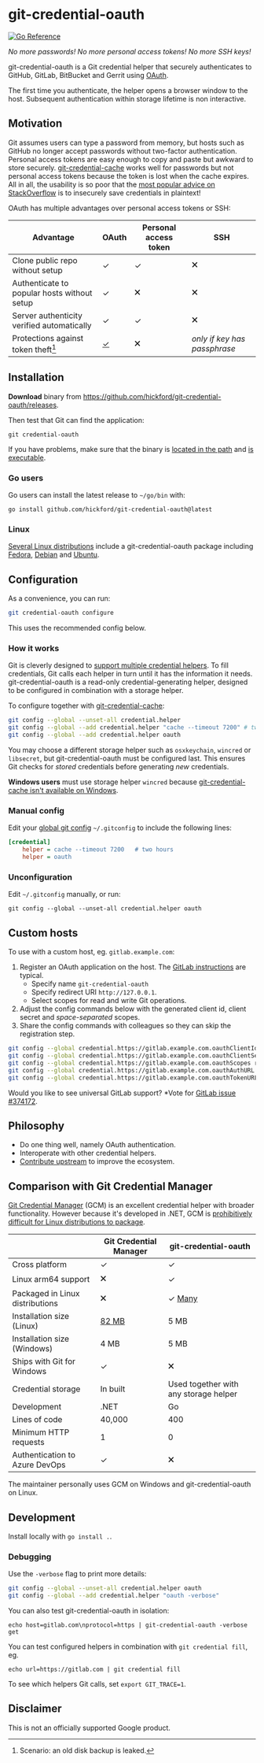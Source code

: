 git-credential-oauth
====================

[![Go Reference](https://pkg.go.dev/badge/github.com/hickford/git-credential-oauth.svg)](https://pkg.go.dev/github.com/hickford/git-credential-oauth)

*No more passwords! No more personal access tokens! No more SSH keys!*

git-credential-oauth is a Git credential helper that securely authenticates to GitHub, GitLab, BitBucket and Gerrit using [OAuth](https://datatracker.ietf.org/wg/oauth/about/).

The first time you authenticate, the helper opens a browser window to the host.
Subsequent authentication within storage lifetime is non interactive.

## Motivation

Git assumes users can type a password from memory, but hosts such as GitHub no longer accept passwords without two-factor authentication.
Personal access tokens are easy enough to copy and paste but awkward to store securely.
[git-credential-cache](https://git-scm.com/docs/git-credential-cache) works well for passwords but not personal access tokens because the token is lost when the cache expires.
All in all, the usability is so poor that the [most popular advice on StackOverflow](https://stackoverflow.com/a/35942890/284795) is to insecurely save credentials in plaintext!

OAuth has multiple advantages over personal access tokens or SSH:

| Advantage                                  | OAuth | Personal access token | SSH |
|--------------------------------------------|-------|-----------------------|-----|
| Clone public repo without setup            | ✓     | ✓                     | 🗙   |
| Authenticate to popular hosts without setup| ✓     | 🗙                     | 🗙   |
| Server authenticity verified automatically | ✓     | ✓                     | 🗙   |
| Protections against token theft[^1] | [✓](https://www.ietf.org/archive/id/draft-ietf-oauth-security-topics-22.html#name-refresh-token-protection)     | 🗙                     | *only if key has passphrase*   |

[^1]: Scenario: an old disk backup is leaked.

## Installation

**Download** binary from https://github.com/hickford/git-credential-oauth/releases.

Then test that Git can find the application:

	git credential-oauth

If you have problems, make sure that the binary is [located in the path](https://superuser.com/a/284351/62691) and [is executable](https://askubuntu.com/a/229592/18504).

### Go users

Go users can install the latest release to `~/go/bin` with:

	go install github.com/hickford/git-credential-oauth@latest

### Linux

[Several Linux distributions](https://repology.org/project/git-credential-oauth/versions) include a git-credential-oauth package including [Fedora](https://packages.fedoraproject.org/pkgs/git-credential-oauth/git-credential-oauth/), [Debian](https://tracker.debian.org/pkg/git-credential-oauth) and [Ubuntu](https://packages.ubuntu.com/lunar/git-credential-oauth).

## Configuration

As a convenience, you can run:

```sh
git credential-oauth configure
```

This uses the recommended config below.

### How it works

Git is cleverly designed to [support multiple credential helpers](https://git-scm.com/docs/gitcredentials#_custom_helpers). To fill credentials, Git calls each helper in turn until it has the information it needs. git-credential-oauth is a read-only credential-generating helper, designed to be configured in combination with a storage helper.

To configure together with [git-credential-cache](https://git-scm.com/docs/git-credential-cache):

```sh
git config --global --unset-all credential.helper
git config --global --add credential.helper "cache --timeout 7200" # two hours
git config --global --add credential.helper oauth
```

You may choose a different storage helper such as `osxkeychain`, `wincred` or `libsecret`, but git-credential-oauth must be configured last. This ensures Git checks for *stored* credentials before generating *new* credentials.

**Windows users** must use storage helper `wincred` because [git-credential-cache isn't available on Windows](https://github.com/git-for-windows/git/issues/3892).

### Manual config

Edit your [global git config](https://git-scm.com/docs/git-config#FILES) `~/.gitconfig` to include the following lines:

```ini
[credential]
	helper = cache --timeout 7200	# two hours
	helper = oauth
```

### Unconfiguration

Edit `~/.gitconfig` manually, or run:

	git config --global --unset-all credential.helper oauth

## Custom hosts

To use with a custom host, eg. `gitlab.example.com`:

1. Register an OAuth application on the host. The [GitLab instructions](https://docs.gitlab.com/ee/integration/oauth_provider.html#user-owned-applications) are typical.
	* Specify name `git-credential-oauth`
	* Specify redirect URI `http://127.0.0.1`.
	* Select scopes for read and write Git operations.
2. Adjust the config commands below with the generated client id, client secret and *space-separated* scopes.
3. Share the config commands with colleagues so they can skip the registration step.

```sh
git config --global credential.https://gitlab.example.com.oauthClientId <CLIENTID>
git config --global credential.https://gitlab.example.com.oauthClientSecret <CLIENTSECRET>
git config --global credential.https://gitlab.example.com.oauthScopes read_repository write_repository
git config --global credential.https://gitlab.example.com.oauthAuthURL /oauth/authorize
git config --global credential.https://gitlab.example.com.oauthTokenURL /oauth/token
```

Would you like to see universal GitLab support? *Vote for [GitLab issue #374172](https://gitlab.com/gitlab-org/gitlab/-/issues/374172).

## Philosophy

* Do one thing well, namely OAuth authentication.
* Interoperate with other credential helpers.
* [Contribute upstream](https://lore.kernel.org/git/?q=f%3Ahickford+s%3Acredential) to improve the ecosystem.

## Comparison with Git Credential Manager

[Git Credential Manager](https://github.com/GitCredentialManager/git-credential-manager) (GCM) is an excellent credential helper with broader functionality. However because it's developed in .NET, GCM is [prohibitively difficult for Linux distributions to package](https://github.com/dotnet/source-build/discussions/2960).

|                | Git Credential Manager | git-credential-oauth |
|----------------|------------------------|----------------------|
| Cross platform | ✓                      | ✓                     |
| Linux arm64 support            | 🗙               | ✓                            |
| Packaged in Linux distributions               | 🗙            | ✓ [Many](https://repology.org/project/git-credential-oauth/versions) |
| Installation size (Linux) | [82 MB](https://github.com/git-ecosystem/git-credential-manager/issues/1212#issuecomment-1530304873) | 5 MB                 |
| Installation size (Windows) | 4 MB | 5 MB                 |
| Ships with Git for Windows | ✓ | 🗙 |
| Credential storage | In built | Used together with any storage helper |
| Development    | .NET                   | Go                   |
| Lines of code | 40,000 | 400 |
| Minimum HTTP requests | 1 | 0 |
| Authentication to Azure DevOps | ✓ | 🗙 |

The maintainer personally uses GCM on Windows and git-credential-oauth on Linux.

## Development

Install locally with `go install .`.

### Debugging

Use the `-verbose` flag to print more details:

```sh
git config --global --unset-all credential.helper oauth
git config --global --add credential.helper "oauth -verbose"
```

You can also test git-credential-oauth in isolation:

```
echo host=gitlab.com\nprotocol=https | git-credential-oauth -verbose get
```

You can test configured helpers in combination with `git credential fill`, eg.

```
echo url=https://gitlab.com | git credential fill
```

To see which helpers Git calls, set `export GIT_TRACE=1`.

## Disclaimer

This is not an officially supported Google product.
